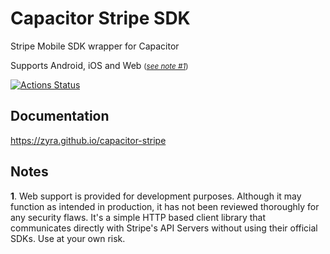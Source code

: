 # Capacitor Stripe SDK
Stripe Mobile SDK wrapper for Capacitor

Supports Android, iOS and Web <small>(*[see note #1](#notes)*)</small>

[![Actions Status](https://github.com/zyra/capacitor-stripe/workflows/Build/badge.svg)](https://github.com/zyra/capacitor-stripe/actions)

## Documentation
https://zyra.github.io/capacitor-stripe

## Notes
**1**. Web support is provided for development purposes.
Although it may function as intended in production, it has not been reviewed thoroughly for any security flaws. 
It's a simple HTTP based client library that communicates directly with Stripe's API Servers without using their 
official SDKs. Use at your own risk.
